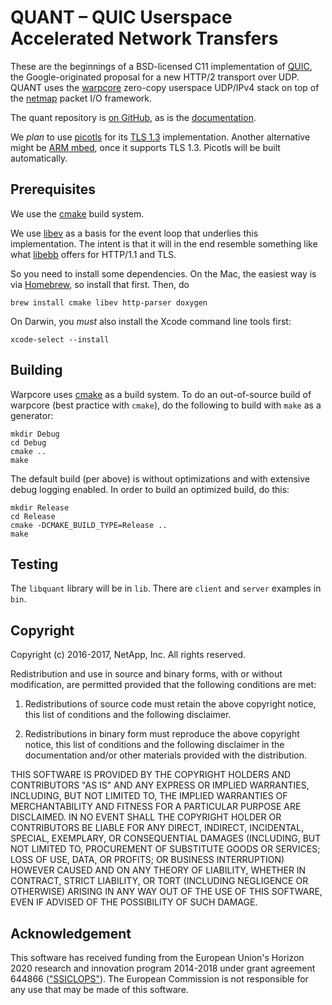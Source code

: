 # QUANT – QUIC Userspace Accelerated Network Transfers

These are the beginnings of a BSD-licensed C11 implementation of
[QUIC](https://www.chromium.org/quic), the Google-originated proposal for a new
HTTP/2 transport over UDP. QUANT uses the
[warpcore](https://github.com/NTAP/warpcore) zero-copy  userspace UDP/IPv4 stack
on top of the [netmap](http://info.iet.unipi.it/~luigi/netmap/) packet I/O
framework.

The quant repository is [on GitHub](https://github.com/NTAP/quant), as is
the [documentation](https://ntap.github.io/quant/).

We *plan* to use [picotls](https://github.com/h2o/picotls) for its [TLS
1.3](https://datatracker.ietf.org/doc/draft-ietf-tls-tls13/) implementation.
Another alternative might be [ARM mbed](https://www.mbed.com/en/), once it
supports TLS 1.3. Picotls will be built automatically.


## Prerequisites

We use the [cmake](https://cmake.org/) build system.

We use [libev](http://software.schmorp.de/pkg/libev.html) as a basis for the
event loop that underlies this implementation. The intent is that it will in the
end resemble something like what [libebb](http://tinyclouds.org/libebb/)
offers for HTTP/1.1 and TLS.

So you need to install some dependencies. On the Mac, the easiest way is via
[Homebrew](http://brew.sh/), so install that first. Then, do

    brew install cmake libev http-parser doxygen

On Darwin, you *must* also install the Xcode command line tools first:

    xcode-select --install


## Building
Warpcore uses [cmake](https://cmake.org/) as a build system. To do an
out-of-source build of warpcore (best practice with `cmake`), do the following
to build with `make` as a generator:

    mkdir Debug
    cd Debug
    cmake ..
    make

The default build (per above) is without optimizations and with extensive debug
logging enabled. In order to build an optimized build, do this:

    mkdir Release
    cd Release
    cmake -DCMAKE_BUILD_TYPE=Release ..
    make


## Testing

The `libquant` library will be in `lib`. There are `client` and `server`
examples in `bin`.


## Copyright

Copyright (c) 2016-2017, NetApp, Inc.
All rights reserved.

Redistribution and use in source and binary forms, with or without modification,
are permitted provided that the following conditions are met:

1. Redistributions of source code must retain the above copyright notice, this
   list of conditions and the following disclaimer.

2. Redistributions in binary form must reproduce the above copyright notice,
   this list of conditions and the following disclaimer in the documentation
   and/or other materials provided with the distribution.

THIS SOFTWARE IS PROVIDED BY THE COPYRIGHT HOLDERS AND CONTRIBUTORS "AS IS" AND
ANY EXPRESS OR IMPLIED WARRANTIES, INCLUDING, BUT NOT LIMITED TO, THE IMPLIED
WARRANTIES OF MERCHANTABILITY AND FITNESS FOR A PARTICULAR PURPOSE ARE
DISCLAIMED. IN NO EVENT SHALL THE COPYRIGHT HOLDER OR CONTRIBUTORS BE LIABLE FOR
ANY DIRECT, INDIRECT, INCIDENTAL, SPECIAL, EXEMPLARY, OR CONSEQUENTIAL DAMAGES
(INCLUDING, BUT NOT LIMITED TO, PROCUREMENT OF SUBSTITUTE GOODS OR SERVICES;
LOSS OF USE, DATA, OR PROFITS; OR BUSINESS INTERRUPTION) HOWEVER CAUSED AND ON
ANY THEORY OF LIABILITY, WHETHER IN CONTRACT, STRICT LIABILITY, OR TORT
(INCLUDING NEGLIGENCE OR OTHERWISE) ARISING IN ANY WAY OUT OF THE USE OF THIS
SOFTWARE, EVEN IF ADVISED OF THE POSSIBILITY OF SUCH DAMAGE.


## Acknowledgement

This software has received funding from the European Union's Horizon 2020
research and innovation program 2014-2018 under grant agreement 644866
(["SSICLOPS"](https://ssiclops.eu/)). The European Commission is not responsible
for any use that may be made of this software.


[//]: # (@example client.c)
[//]: # (@example server.c)
